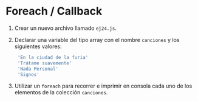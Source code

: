 # Foreach / Callback

1. Crear un nuevo archivo llamado `ej24.js`.
2. Declarar una variable del tipo array con el nombre `canciones` y los siguientes valores:

   ```bash
    'En la ciudad de la furia'
    'Trátame suavemente'
    'Nada Personal'
    'Signos'
   ```

3. Utilizar un `foreach` para recorrer e imprimir en consola cada uno de los elementos de la colección `canciones`.

